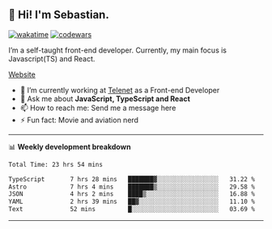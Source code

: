 ## 👋 Hi! I'm Sebastian.

[![wakatime](https://wakatime.com/badge/user/df0036c6-328a-4a39-be9b-e49417ed22a1.svg)](https://wakatime.com/@df0036c6-328a-4a39-be9b-e49417ed22a1)
[![codewars](https://www.codewars.com/users/sebavuye/badges/small)](https://www.codewars.com/users/sebavuye)

I’m a self-taught front-end developer. Currently, my main focus is Javascript(TS) and React.

[Website](https://sebastianvuye.be)

- 🔭 I’m currently working at [Telenet](https://telenet.be/) as a Front-end Developer
- 💬 Ask me about **JavaScript, TypeScript and React**
- 📫 How to reach me: Send me a message here
- ⚡ Fun fact: Movie and aviation nerd

-------

📊 **Weekly development breakdown**

<!--START_SECTION:waka-->

```txt
Total Time: 23 hrs 54 mins

TypeScript       7 hrs 28 mins   ███████▓░░░░░░░░░░░░░░░░░   31.22 %
Astro            7 hrs 4 mins    ███████▒░░░░░░░░░░░░░░░░░   29.58 %
JSON             4 hrs 2 mins    ████▒░░░░░░░░░░░░░░░░░░░░   16.88 %
YAML             2 hrs 39 mins   ██▓░░░░░░░░░░░░░░░░░░░░░░   11.10 %
Text             52 mins         █░░░░░░░░░░░░░░░░░░░░░░░░   03.69 %
```

<!--END_SECTION:waka-->
-------
